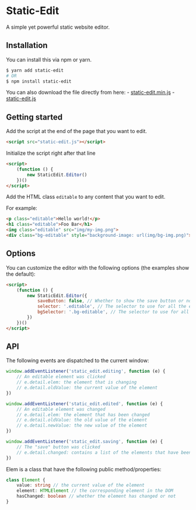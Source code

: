 # Static-Edit

A simple yet powerful static website editor.

## Installation

You can install this via npm or yarn.

```bash
$ yarn add static-edit
# OR
$ npm install static-edit
```

You can also download the file directly from here:
    - [static-edit.min.js](https://raw.githubusercontent.com/thomasruiz/static-edit/master/dist/static-edit.min.js)
    - [static-edit.js](https://raw.githubusercontent.com/thomasruiz/static-edit/master/dist/static-edit.js)

## Getting started

Add the script at the end of the page that you want to edit.

```html
<script src="static-edit.js"></script>
```

Initialize the script right after that line
```html
<script>
    (function () {
        new StaticEdit.Editor()
    })()
</script>
```

Add the HTML class `editable` to any content that you want to edit.

For example:

```html
<p class="editable">Hello world!</p>
<h1 class="editable">Foo Bar</h1>
<img class="editable" src="img/my-img.png">
<div class="bg-editable" style="background-image: url(img/bg-img.png)"></div>
```

## Options

You can customize the editor with the following options (the examples show the default):

```html
<script>
    (function () {
        new StaticEdit.Editor({
            saveButton: false, // Whether to show the save button or not
            selector: '.editable', // The selector to use for all the elements
            bgSelector: '.bg-editable', // The selector to use for all background image edition
        })
    })()
</script>
```

## API

The following events are dispatched to the current window:

```javascript
window.addEventListener('static_edit.editing', function (e) {
    // An editable element was clicked
    // e.detail.elem: the element that is changing
    // e.detail.oldValue: the current value of the element
})

window.addEventListener('static_edit.edited', function (e) {
    // An editable element was changed
    // e.detail.elem: the element that has been changed
    // e.detail.oldValue: the old value of the element
    // e.detail.newValue: the new value of the element
})

window.addEventListener('static_edit.saving', function (e) {
    // The "save" button was clicked
    // e.detail.changed: contains a list of the elements that have been changed
})
```

Elem is a class that have the following public method/properties:

```typescript
class Element {
    value: string // the current value of the element
    element: HTMLElement // the corresponding element in the DOM
    hasChanged: boolean // whether the element has changed or not
}
```